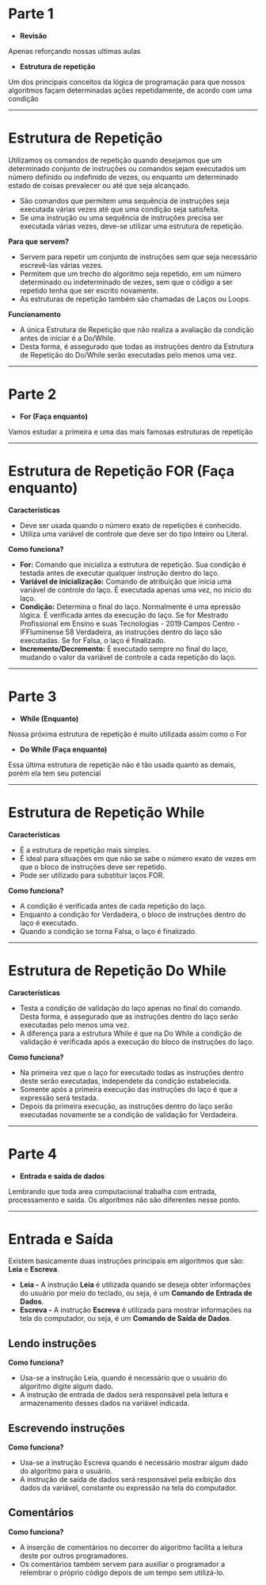 # Parte 1

- **Revisão**

Apenas reforçando nossas ultimas aulas

- **Estrutura de repetição**

Um dos principais conceitos da lógica de programação para que nossos algoritmos façam determinadas ações repetidamente, de acordo com uma condição

---

# Estrutura de Repetição

Utilizamos os comandos de repetição quando desejamos que um determinado conjunto de instruções ou comandos sejam executados um número definido ou indefinido de vezes, ou enquanto um determinado estado de coisas prevalecer ou até que seja alcançado.

- São comandos que permitem uma sequência de instruções seja executada várias vezes até que uma condição seja satisfeita.
- Se uma instrução ou uma sequência de instruções precisa ser executada várias vezes, deve-se utilizar uma estrutura de repetição.

**Para que servem?**

- Servem para repetir um conjunto de instruções sem que seja necessário escrevê-las várias vezes.
- Permitem que um trecho do algoritmo seja repetido, em um número determinado ou indeterminado de vezes, sem que o código a ser repetido tenha que ser escrito novamente.
- As estruturas de repetição também são chamadas de Laços ou Loops.

**Funcionamento**

- A única Estrutura de Repetição que não realiza a avaliação da condição antes de iniciar é a Do/While.
- Desta forma, é assegurado que todas as instruções dentro da Estrutura de Repetição do Do/While serão executadas pelo menos uma vez.

---

# Parte 2

- **For (Faça enquanto)**

Vamos estudar a primeira e uma das mais famosas estruturas de repetição

---

# Estrutura de Repetição FOR (Faça enquanto)

**Características**

- Deve ser usada quando o número exato de repetições é conhecido.
- Utiliza uma variável de controle que deve ser do tipo Inteiro ou Literal.

**Como funciona?**

- **For:** Comando que inicializa a estrutura de repetição. Sua condição é testada antes de executar qualquer instrução dentro do laço.
- **Variável de inicialização:** Comando de atribuição que inicia uma variável de controle do laço. É executada apenas uma vez, no início do laço.
- **Condição:** Determina o final do laço. Normalmente é uma epressão lógica. É verificada antes da execução do laço. Se for Mestrado Profissional em Ensino e suas Tecnologias - 2019 Campos Centro - IFFluminense 58 Verdadeira, as instruções dentro do laço são executadas. Se for Falsa, o laço é finalizado.
- **Incremento/Decremento:** É executado sempre no final do laço, mudando o valor da variável de controle a cada repetição do laço.

---

# Parte 3

- **While (Enquanto)**

Nossa próxima estrutura de repetição é muito utilizada assim como o For

- **Do While (Faça enquanto)**

Essa última estrutura de repetição não é tão usada quanto as demais, porém ela tem seu potencial

---

# Estrutura de Repetição While

**Características**

- É a estrutura de repetição mais simples.
- É ideal para situações em que não se sabe o número exato de vezes em que o bloco de instruções deve ser repetido.
- Pode ser utilizado para substituir laços FOR.

**Como funciona?**

- A condição é verificada antes de cada repetição do laço.
- Enquanto a condição for Verdadeira, o bloco de instruções dentro do laço é executado.
- Quando a condição se torna Falsa, o laço é finalizado.

---

# Estrutura de Repetição Do While

**Características**

- Testa a condição de validação do laço apenas no final do comando. Desta forma, é assegurado que as instruções dentro do laço serão executadas pelo menos uma vez.
- A diferença para a estrutura While é que na Do While a condição de validação é verificada após a execução do bloco de instruções do laço.

**Como funciona?**

- Na primeira vez que o laço for executado todas as instruções dentro deste serão executadas, independete da condição estabelecida.
- Somente após a primeira execução das instruções do laço é que a expressão será testada.
- Depois da primeira execução, as instruções dentro do laço serão executadas novamente se a condição de validação for Verdadeira.

---

# Parte 4

- **Entrada e saída de dados**

Lembrando que toda area computacional trabalha com entrada, processamento e saída. Os algoritmos não são diferentes nesse ponto.

---

# Entrada e Saída

Existem basicamente duas instruções principais em algoritmos que são: **Leia** e **Escreva**.

- **Leia -** A instrução **Leia** é utilizada quando se deseja obter informações do usuário por meio do teclado, ou seja, é um **Comando de Entrada de Dados**.
- **Escreva -** A instrução **Escreva** é utilizada para mostrar informações na tela do computador, ou seja, é um **Comando de Saída de Dados**.

## Lendo instruções

**Como funciona?**

- Usa-se a instrução Leia, quando é necessário que o usuário do algoritmo digite algum dado.
- A instrução de entrada de dados será responsável pela leitura e armazenamento desses dados na variável indicada.

## Escrevendo instruções

**Como funciona?**

- Usa-se a instrução Escreva quando é necessário mostrar algum dado do algoritmo para o usuário.
- A instrução de saída de dados será responsável pela exibição dos dados da variável, constante ou expressão na tela do computador.

## Comentários

**Como funciona?**

- A inserção de comentários no decorrer do algoritmo facilita a leitura deste por outros programadores.
- Os comentários também servem para auxiliar o programador a relembrar o próprio código depois de um tempo sem utilizá-lo.